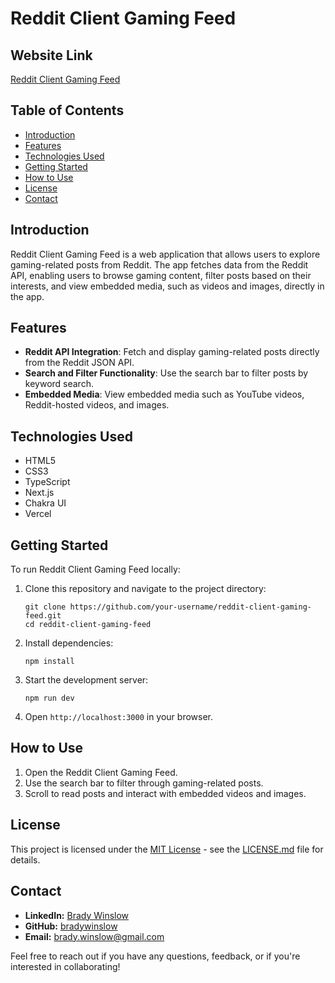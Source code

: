 # Reddit Client Gaming Feed

## Website Link
[Reddit Client Gaming Feed](https://reddit-client-gaming-feed.vercel.app/)

## Table of Contents
- [Introduction](#introduction)
- [Features](#features)
- [Technologies Used](#technologies-used)
- [Getting Started](#getting-started)
- [How to Use](#how-to-use)
- [License](#license)
- [Contact](#contact)

## Introduction
Reddit Client Gaming Feed is a web application that allows users to explore gaming-related posts from Reddit. The app fetches data from the Reddit API, enabling users to browse gaming content, filter posts based on their interests, and view embedded media, such as videos and images, directly in the app.

## Features
- **Reddit API Integration**: Fetch and display gaming-related posts directly from the Reddit JSON API.
- **Search and Filter Functionality**: Use the search bar to filter posts by keyword search.
- **Embedded Media**: View embedded media such as YouTube videos, Reddit-hosted videos, and images.

## Technologies Used
- HTML5
- CSS3
- TypeScript
- Next.js
- Chakra UI
- Vercel

## Getting Started
To run Reddit Client Gaming Feed locally:

1. Clone this repository and navigate to the project directory:
   ```
   git clone https://github.com/your-username/reddit-client-gaming-feed.git
   cd reddit-client-gaming-feed
   ```

2. Install dependencies:

    ```
    npm install
    ```

3. Start the development server:

    ```
    npm run dev
    ```

4. Open `http://localhost:3000` in your browser.

## How to Use
1. Open the Reddit Client Gaming Feed.
2. Use the search bar to filter through gaming-related posts.
3. Scroll to read posts and interact with embedded videos and images.

## License
This project is licensed under the [MIT License](LICENSE.md) - see the [LICENSE.md](LICENSE.md) file for details.

## Contact
- **LinkedIn:** [Brady Winslow](https://www.linkedin.com/in/bradywinslow/)
- **GitHub:** [bradywinslow](https://github.com/bradywinslow)
- **Email:** brady.winslow@gmail.com

Feel free to reach out if you have any questions, feedback, or if you're interested in collaborating!
